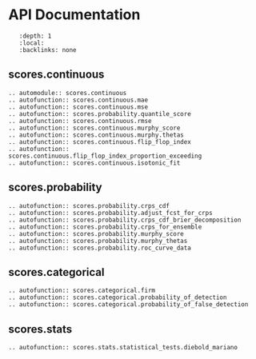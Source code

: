 
# API Documentation

```{contents} Table of Contents
   :depth: 1
   :local:
   :backlinks: none
```


## scores.continuous
```{eval-rst}
.. automodule:: scores.continuous
.. autofunction:: scores.continuous.mae
.. autofunction:: scores.continuous.mse
.. autofunction:: scores.probability.quantile_score
.. autofunction:: scores.continuous.rmse
.. autofunction:: scores.continuous.murphy_score
.. autofunction:: scores.continuous.murphy.thetas
.. autofunction:: scores.continuous.flip_flop_index
.. autofunction:: scores.continuous.flip_flop_index_proportion_exceeding
.. autofunction:: scores.continuous.isotonic_fit
```

## scores.probability
```{eval-rst}
.. autofunction:: scores.probability.crps_cdf
.. autofunction:: scores.probability.adjust_fcst_for_crps
.. autofunction:: scores.probability.crps_cdf_brier_decomposition
.. autofunction:: scores.probability.crps_for_ensemble
.. autofunction:: scores.probability.murphy_score
.. autofunction:: scores.probability.murphy_thetas
.. autofunction:: scores.probability.roc_curve_data
```

## scores.categorical
```{eval-rst}
.. autofunction:: scores.categorical.firm
.. autofunction:: scores.categorical.probability_of_detection
.. autofunction:: scores.categorical.probability_of_false_detection
```

## scores.stats
```{eval-rst}
.. autofunction:: scores.stats.statistical_tests.diebold_mariano
```
